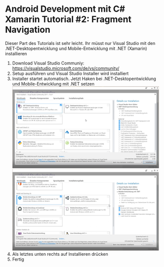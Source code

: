 Android Development mit C# Xamarin Tutorial #2: Fragment Navigation
===================================================================

Dieser Part des Tutorials ist sehr leicht. Ihr müsst nur Visual Studio mit den .NET-Desktopentwicklung und Mobile-Entwicklung mit .NET (Xamarin) installieren

1. Download Visual Studio Communiy: https://visualstudio.microsoft.com/de/vs/community/
2. Setup ausführen und Visual Studio Installer wird installiert
3. Installer startet automatisch. Jetzt Haken bei .NET-Desktopentwicklung und Mobile-Entwicklung mit .NET setzen
![alt text](https://github.com/LysergixSound/CSharp-XamarinAndroid-1/blob/master/Images/installerDesktop.png)
![alt text](https://github.com/LysergixSound/CSharp-XamarinAndroid-1/blob/master/Images/installerMobile.png)
4. Als letztes unten rechts auf Installieren drücken
5. Fertig
